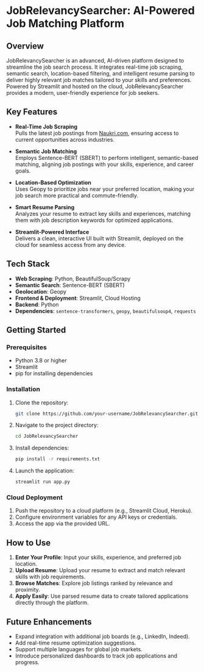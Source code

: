 # JobRelevancySearcher: AI-Powered Job Matching Platform

## Overview

JobRelevancySearcher is an advanced, AI-driven platform designed to streamline the job search process. It integrates real-time job scraping, semantic search, location-based filtering, and intelligent resume parsing to deliver highly relevant job matches tailored to your skills and preferences. Powered by Streamlit and hosted on the cloud, JobRelevancySearcher provides a modern, user-friendly experience for job seekers.

## Key Features

- **Real-Time Job Scraping**  
  Pulls the latest job postings from [Naukri.com](https://www.naukri.com), ensuring access to current opportunities across industries.

- **Semantic Job Matching**  
  Employs Sentence-BERT (SBERT) to perform intelligent, semantic-based matching, aligning job postings with your skills, experience, and career goals.

- **Location-Based Optimization**  
  Uses Geopy to prioritize jobs near your preferred location, making your job search more practical and commute-friendly.

- **Smart Resume Parsing**  
  Analyzes your resume to extract key skills and experiences, matching them with job description keywords for optimized applications.

- **Streamlit-Powered Interface**  
  Delivers a clean, interactive UI built with Streamlit, deployed on the cloud for seamless access from any device.

## Tech Stack

- **Web Scraping**: Python, BeautifulSoup/Scrapy
- **Semantic Search**: Sentence-BERT (SBERT)
- **Geolocation**: Geopy
- **Frontend & Deployment**: Streamlit, Cloud Hosting
- **Backend**: Python
- **Dependencies**: `sentence-transformers`, `geopy`, `beautifulsoup4`, `requests`

## Getting Started

### Prerequisites
- Python 3.8 or higher
- Streamlit
- pip for installing dependencies

### Installation
1. Clone the repository:
   ```bash
   git clone https://github.com/your-username/JobRelevancySearcher.git
   ```
2. Navigate to the project directory:
   ```bash
   cd JobRelevancySearcher
   ```
3. Install dependencies:
   ```bash
   pip install -r requirements.txt
   ```
4. Launch the application:
   ```bash
   streamlit run app.py
   ```

### Cloud Deployment
1. Push the repository to a cloud platform (e.g., Streamlit Cloud, Heroku).
2. Configure environment variables for any API keys or credentials.
3. Access the app via the provided URL.

## How to Use

1. **Enter Your Profile**: Input your skills, experience, and preferred job location.
2. **Upload Resume**: Upload your resume to extract and match relevant skills with job requirements.
3. **Browse Matches**: Explore job listings ranked by relevance and proximity.
4. **Apply Easily**: Use parsed resume data to create tailored applications directly through the platform.

## Future Enhancements

- Expand integration with additional job boards (e.g., LinkedIn, Indeed).
- Add real-time resume optimization suggestions.
- Support multiple languages for global job markets.
- Introduce personalized dashboards to track job applications and progress.
